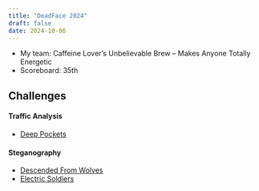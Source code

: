 ```yaml
---
title: "DeadFace 2024"
draft: false
date: 2024-10-06
---
```


- My team: Caffeine Lover’s Unbelievable Brew – Makes Anyone Totally Energetic
- Scoreboard: 35th 

## Challenges

#### Traffic Analysis
- [Deep Pockets](/writeups/deadface2024/deeppockets/)

#### Steganography
- [Descended From Wolves](/writeups/deadface2024/descendedfromwolves/)
- [Electric Soldiers](/writeups/deadface2024/electricsoldiers/)
